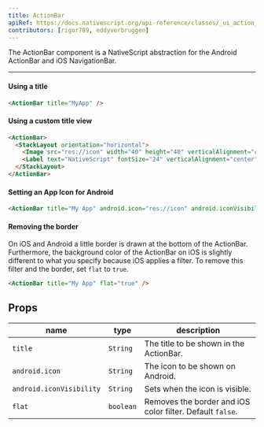 ```yaml
---
title: ActionBar
apiRef: https://docs.nativescript.org/api-reference/classes/_ui_action_bar_.actionbar
contributors: [rigor789, eddyverbruggen]
---
```


The ActionBar component is a NativeScript abstraction for the Android ActionBar and iOS NavigationBar.

---

#### Using a title

```html
<ActionBar title="MyApp" />
```

#### Using a custom title view

```html
<ActionBar>
  <StackLayout orientation="horizontal">
    <Image src="res://icon" width="40" height="40" verticalAlignment="center" />
    <Label text="NativeScript" fontSize="24" verticalAlignment="center" />
  </StackLayout>
</ActionBar>
```

#### Setting an App Icon for Android

```html
<ActionBar title="My App" android.icon="res://icon" android.iconVisibility="always" />
```

#### Removing the border
On iOS and Android a little border is drawn at the bottom of the ActionBar.
Furthermore, the background color of the ActionBar on iOS is slightly different to what you specify
because iOS applies a filter. To remove this filter and the border, set `flat` to `true`.

```html
<ActionBar title="My App" flat="true" />
```

## Props

| name | type | description |
|------|------|-------------|
| `title` | `String` | The title to be shown in the ActionBar.
| `android.icon` | `String` | The icon to be shown on Android.
| `android.iconVisibility` | `String` | Sets when the icon is visible.
| `flat` | `boolean` | Removes the border and iOS color filter. Default `false`.
